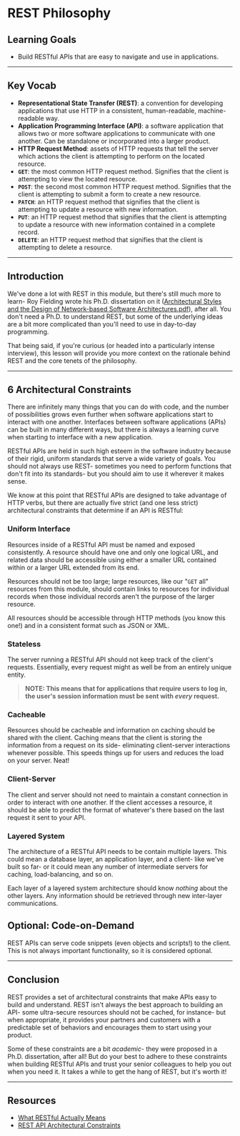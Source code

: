 # REST Philosophy

## Learning Goals

- Build RESTful APIs that are easy to navigate and use in applications.

***

## Key Vocab

- **Representational State Transfer (REST)**: a convention for developing
  applications that use HTTP in a consistent, human-readable, machine-readable
  way.
- **Application Programming Interface (API)**: a software application that
  allows two or more software applications to communicate with one another.
  Can be standalone or incorporated into a larger product.
- **HTTP Request Method**: assets of HTTP requests that tell the server which
  actions the client is attempting to perform on the located resource.
- **`GET`**: the most common HTTP request method. Signifies that the client is
  attempting to view the located resource.
- **`POST`**: the second most common HTTP request method. Signifies that the
  client is attempting to submit a form to create a new resource.
- **`PATCH`**: an HTTP request method that signifies that the client is attempting
  to update a resource with new information.
- **`PUT`**: an HTTP request method that signifies that the client is attempting
  to update a resource with new information contained in a complete record.
- **`DELETE`**: an HTTP request method that signifies that the client is
  attempting to delete a resource.

***

## Introduction

We've done a lot with REST in this module, but there's still much more to learn-
Roy Fielding wrote his Ph.D. dissertation on it ([Architectural Styles and the
Design of Network-based Software Architectures.pdf](
https://www.ics.uci.edu/~fielding/pubs/dissertation/fielding_dissertation.pdf)),
after all. You don't need a Ph.D. to understand REST, but some of the underlying
ideas are a bit more complicated than you'll need to use in day-to-day
programming.

That being said, if you're curious (or headed into a particularly intense
interview), this lesson will provide you more context on the rationale behind
REST and the core tenets of the philosophy.

***

## 6 Architectural Constraints

There are infinitely many things that you can do with code, and the number of
possibilities grows even further when software applications start to interact
with one another. Interfaces between software applications (APIs) can be built
in many different ways, but there is always a learning curve when starting to
interface with a new application.

RESTful APIs are held in such high esteem in the software industry because of
their rigid, uniform standards that serve a wide variety of goals. You should
not always use REST- sometimes you need to perform functions that don't fit into
its standards- but you should aim to use it wherever it makes sense.

We know at this point that RESTful APIs are designed to take advantage of HTTP
verbs, but there are actually five strict (and one less strict) architectural
constraints that determine if an API is RESTful:

### Uniform Interface

Resources inside of a RESTful API must be named and exposed consistently. A
resource should have one and only one logical URL, and related data should be
accessible using either a smaller URL contained within or a larger URL extended
from its end.

Resources should not be too large; large resources, like our "`GET` all"
resources from this module, should contain links to resources for individual
records when those individual records aren't the purpose of the larger
resource.

All resources should be accessible through HTTP methods (you know this one!) and
in a consistent format such as JSON or XML.

### Stateless

The server running a RESTful API should not keep track of the client's requests.
Essentially, every request might as well be from an entirely unique entity.

> **NOTE: This means that for applications that require users to log in, the
  user's session information must be sent with _every_ request.**

### Cacheable

Resources should be cacheable and information on caching should be shared with
the client. Caching means that the client is storing the information from a
request on its side- eliminating client-server interactions whenever possible.
This speeds things up for users and reduces the load on your server. Neat!

### Client-Server

The client and server should not need to maintain a constant connection in order
to interact with one another. If the client accesses a resource, it should be
able to predict the format of whatever's there based on the last request it sent
to your API.

### Layered System

The architecture of a RESTful API needs to be contain multiple layers. This
could mean a database layer, an application layer, and a client- like we've
built so far- or it could mean any number of intermediate servers for caching,
load-balancing, and so on.

Each layer of a layered system architecture should know _nothing_ about the
other layers. Any information should be retrieved through new inter-layer
communications.

## Optional: Code-on-Demand

REST APIs can serve code snippets (even objects and scripts!) to the client.
This is not always important functionality, so it is considered optional.

***

## Conclusion

REST provides a set of architectural constraints that make APIs easy to build
and understand. REST isn't always the best approach to building an API-
some ultra-secure resources should not be cached, for instance- but when
appropriate, it provides your partners and customers with a predictable set of
behaviors and encourages them to start using your product.

Some of these constraints are a bit _academic_- they were proposed in a Ph.D.
dissertation, after all! But do your best to adhere to these constraints when
building RESTful APIs and trust your senior colleagues to help you out when you
need it. It takes a while to get the hang of REST, but it's worth it!

***

## Resources

- [What RESTful Actually Means](https://codewords.recurse.com/issues/five/what-restful-actually-means)
- [REST API Architectural Constraints](https://www.geeksforgeeks.org/rest-api-architectural-constraints/)
